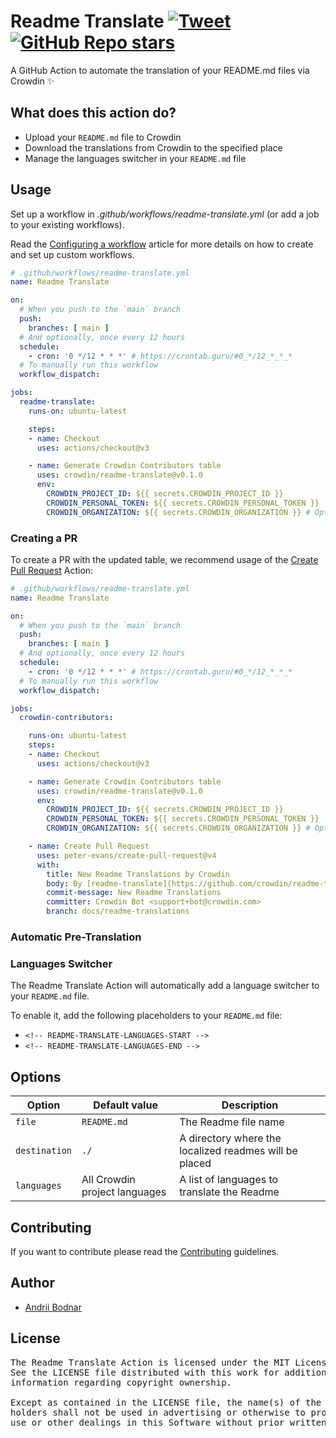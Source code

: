 # Readme Translate [![Tweet](https://img.shields.io/twitter/url/http/shields.io.svg?style=social)](https://twitter.com/intent/tweet?url=https%3A%2F%2Fgithub.com%2Fcrowdin%2Freadme-translate&text=A%20GitHub%20Action%20to%20automate%20translation%20of%20your%20README.md%20files%20via%20Crowdin)&nbsp;[![GitHub Repo stars](https://img.shields.io/github/stars/crowdin/readme-translate?style=social&cacheSeconds=1800)](https://github.com/crowdin/readme-translate/stargazers)

A GitHub Action to automate the translation of your README.md files via Crowdin ✨

## What does this action do?

- Upload your `README.md` file to Crowdin
- Download the translations from Crowdin to the specified place
- Manage the languages switcher in your `README.md` file

## Usage

Set up a workflow in *.github/workflows/readme-translate.yml* (or add a job to your existing workflows).

Read the [Configuring a workflow](https://help.github.com/en/articles/configuring-a-workflow) article for more details on how to create and set up custom workflows.

```yaml
# .github/workflows/readme-translate.yml
name: Readme Translate

on:
  # When you push to the `main` branch
  push:
    branches: [ main ]
  # And optionally, once every 12 hours
  schedule:
    - cron: '0 */12 * * *' # https://crontab.guru/#0_*/12_*_*_*
  # To manually run this workflow
  workflow_dispatch:

jobs:
  readme-translate:
    runs-on: ubuntu-latest

    steps:
    - name: Checkout
      uses: actions/checkout@v3

    - name: Generate Crowdin Contributors table
      uses: crowdin/readme-translate@v0.1.0
      env:
        CROWDIN_PROJECT_ID: ${{ secrets.CROWDIN_PROJECT_ID }}
        CROWDIN_PERSONAL_TOKEN: ${{ secrets.CROWDIN_PERSONAL_TOKEN }}
        CROWDIN_ORGANIZATION: ${{ secrets.CROWDIN_ORGANIZATION }} # Optional. Only for Crowdin Enterprise
```

### Creating a PR

To create a PR with the updated table, we recommend usage of the [Create Pull Request](https://github.com/peter-evans/create-pull-request) Action:

```yaml
# .github/workflows/readme-translate.yml
name: Readme Translate

on:
  # When you push to the `main` branch
  push:
    branches: [ main ]
  # And optionally, once every 12 hours
  schedule:
    - cron: '0 */12 * * *' # https://crontab.guru/#0_*/12_*_*_*
  # To manually run this workflow
  workflow_dispatch:

jobs:
  crowdin-contributors:

    runs-on: ubuntu-latest
    steps:
    - name: Checkout
      uses: actions/checkout@v3

    - name: Generate Crowdin Contributors table
      uses: crowdin/readme-translate@v0.1.0
      env:
        CROWDIN_PROJECT_ID: ${{ secrets.CROWDIN_PROJECT_ID }}
        CROWDIN_PERSONAL_TOKEN: ${{ secrets.CROWDIN_PERSONAL_TOKEN }}
        CROWDIN_ORGANIZATION: ${{ secrets.CROWDIN_ORGANIZATION }} # Optional. Only for Crowdin Enterprise

    - name: Create Pull Request
      uses: peter-evans/create-pull-request@v4
      with:
        title: New Readme Translations by Crowdin
        body: By [readme-translate](https://github.com/crowdin/readme-translate) GitHub action
        commit-message: New Readme Translations
        committer: Crowdin Bot <support+bot@crowdin.com>
        branch: docs/readme-translations
```

### Automatic Pre-Translation

[//]: # (TODO)

### Languages Switcher

The Readme Translate Action will automatically add a language switcher to your `README.md` file.

To enable it, add the following placeholders to your `README.md` file:

- `<!-- README-TRANSLATE-LANGUAGES-START -->`
- `<!-- README-TRANSLATE-LANGUAGES-END -->`

## Options

| Option                 | Default value                         | Description                                            |
|------------------------|---------------------------------------|--------------------------------------------------------|
| `file`                 | `README.md`                           | The Readme file name                                   |
| `destination`          | `./`                                  | A directory where the localized readmes will be placed |
| `languages`            | All Crowdin project languages         | A list of languages to translate the Readme            |

## Contributing

If you want to contribute please read the [Contributing](/CONTRIBUTING.md) guidelines.

## Author

- [Andrii Bodnar](https://github.com/andrii-bodnar/)

## License

<pre>
The Readme Translate Action is licensed under the MIT License.
See the LICENSE file distributed with this work for additional
information regarding copyright ownership.

Except as contained in the LICENSE file, the name(s) of the above copyright
holders shall not be used in advertising or otherwise to promote the sale,
use or other dealings in this Software without prior written authorization.
</pre>
